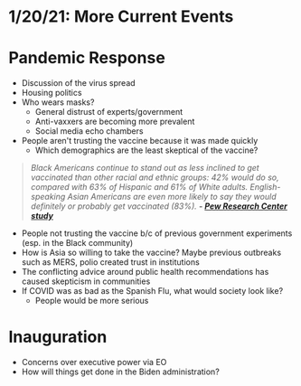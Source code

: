 # 1/20/21: More Current Events

# Pandemic Response

- Discussion of the virus spread
- Housing politics
- Who wears masks?
    - General distrust of experts/government
    - Anti-vaxxers are becoming more prevalent
    - Social media echo chambers
- People aren't trusting the vaccine because it was made quickly
    - Which demographics are the least skeptical of the vaccine?

> *Black Americans continue to stand out as less inclined to get vaccinated than other racial and ethnic groups: 42% would do so, compared with 63% of Hispanic and 61% of White adults. English-speaking Asian Americans are even more likely to say they would definitely or probably get vaccinated (83%).
**- [Pew Research Center study](https://www.pewresearch.org/science/2020/12/03/intent-to-get-a-covid-19-vaccine-rises-to-60-as-confidence-in-research-and-development-process-increases/)***

- People not trusting the vaccine b/c of previous government experiments (esp. in the Black community)
- How is Asia so willing to take the vaccine? Maybe previous outbreaks such as MERS, polio created trust in institutions
- The conflicting advice around public health recommendations has caused skepticism in communities
- If COVID was as bad as the Spanish Flu, what would society look like?
    - People would be more serious

# Inauguration

- Concerns over executive power via EO
- How will things get done in the Biden administration?